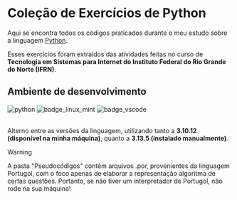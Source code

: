 # Coleção de Exercícios de Python

Aqui se encontra todos os códigos praticados durante o meu estudo sobre a linguagem [Python](https://www.python.org/).<br>

Esses exercícios foram extraídos das atividades feitas no curso de **Tecnologia em Sistemas para Internet do Instituto Federal do Rio Grande do Norte (IFRN)**.

## Ambiente de desenvolvimento

<div style="display: inline_block">
    <img align="center" alt="python" src="https://img.shields.io/badge/Python-14354C?style=for-the-badge&logo=python&logoColor=white"/>
    <img align="center" alt="badge_linux_mint" src="https://img.shields.io/badge/Linux%20Mint-86BE43.svg?style=for-the-badge&logo=Linux-Mint&logoColor=white"/>
    <img align="center" alt="badge_vscode" src="https://img.shields.io/badge/Visual%20Studio%20Code-0077B5?style=for-the-badge&logo=vscode&logoColor=white"/>
</div><br>

Alterno entre as versões da linguagem, utilizando tanto a **3.10.12 (disponível na minha máquina)**, quanto a **3.13.5 (instalado manualmente)**.

> [!WARNING]
> A pasta "Pseudocódigos" contém arquivos .por, provenientes da linguagem Portugol, com o foco apenas de elaborar a representação algoritma de certas questões. Portanto, se não tiver um interpretador de Portugol, não rode na sua máquina!
